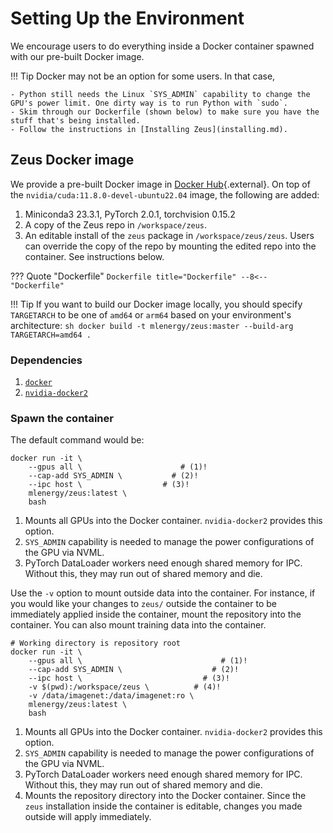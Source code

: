 # Setting Up the Environment

We encourage users to do everything inside a Docker container spawned with our pre-built Docker image.

!!! Tip
    Docker may not be an option for some users. In that case,

    - Python still needs the Linux `SYS_ADMIN` capability to change the GPU's power limit. One dirty way is to run Python with `sudo`.
    - Skim through our Dockerfile (shown below) to make sure you have the stuff that's being installed.
    - Follow the instructions in [Installing Zeus](installing.md).

## Zeus Docker image

We provide a pre-built Docker image in [Docker Hub](https://hub.docker.com/r/mlenergy/zeus){.external}.
On top of the `nvidia/cuda:11.8.0-devel-ubuntu22.04` image, the following are added:

1. Miniconda3 23.3.1, PyTorch 2.0.1, torchvision 0.15.2
1. A copy of the Zeus repo in `/workspace/zeus`.
1. An editable install of the `zeus` package in `/workspace/zeus/zeus`. Users can override the copy of the repo by mounting the edited repo into the container. See instructions below.

??? Quote "Dockerfile"
    ```Dockerfile title="Dockerfile"
    --8<-- "Dockerfile"
    ```

!!! Tip
    If you want to build our Docker image locally, you should specify `TARGETARCH` to be one of `amd64` or `arm64` based on your environment's architecture:
    ```sh
    docker build -t mlenergy/zeus:master --build-arg TARGETARCH=amd64 .
    ```


### Dependencies

1. [`docker`](https://docs.docker.com/engine/install/)
1. [`nvidia-docker2`](https://docs.nvidia.com/datacenter/cloud-native/container-toolkit/install-guide.html)

### Spawn the container

The default command would be:

``` { .sh .annotate }
docker run -it \
    --gpus all \                      # (1)!
    --cap-add SYS_ADMIN \           # (2)!
    --ipc host \                  # (3)!
    mlenergy/zeus:latest \
    bash
```

1. Mounts all GPUs into the Docker container. `nvidia-docker2` provides this option.
2. `SYS_ADMIN` capability is needed to manage the power configurations of the GPU via NVML.
3. PyTorch DataLoader workers need enough shared memory for IPC. Without this, they may run out of shared memory and die.

Use the `-v` option to mount outside data into the container.
For instance, if you would like your changes to `zeus/` outside the container to be immediately applied inside the container, mount the repository into the container.
You can also mount training data into the container.

``` { .sh .annotate }
# Working directory is repository root
docker run -it \
    --gpus all \                               # (1)!
    --cap-add SYS_ADMIN \                    # (2)!
    --ipc host \                           # (3)!
    -v $(pwd):/workspace/zeus \          # (4)!
    -v /data/imagenet:/data/imagenet:ro \
    mlenergy/zeus:latest \
    bash
```

1. Mounts all GPUs into the Docker container. `nvidia-docker2` provides this option.
2. `SYS_ADMIN` capability is needed to manage the power configurations of the GPU via NVML.
3. PyTorch DataLoader workers need enough shared memory for IPC. Without this, they may run out of shared memory and die.
4. Mounts the repository directory into the Docker container. Since the `zeus` installation inside the container is editable, changes you made outside will apply immediately.
